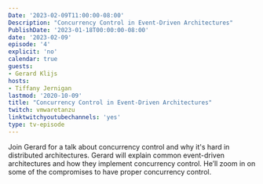 ```yaml
---
Date: '2023-02-09T11:00:00-08:00'
Description: "Concurrency Control in Event-Driven Architectures"
PublishDate: '2023-01-18T00:00:00-08:00'
date: '2023-02-09'
episode: '4'
explicit: 'no'
calendar: true
guests:
- Gerard Klijs
hosts:
- Tiffany Jernigan
lastmod: '2020-10-09'
title: "Concurrency Control in Event-Driven Architectures"
twitch: vmwaretanzu
linktwitchyoutubechannels: 'yes'
type: tv-episode
---
```


Join Gerard for a talk about concurrency control and why it's hard in distributed architectures. Gerard will explain common event-driven architectures and how they implement concurrency control. He’ll zoom in on some of the compromises to have proper concurrency control.
